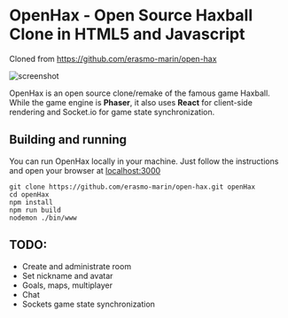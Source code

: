 # OpenHax - Open Source Haxball Clone in HTML5 and Javascript

Cloned from https://github.com/erasmo-marin/open-hax


![screenshot](https://github.com/erasmo-marin/open-hax/raw/master/screenshot.png)


OpenHax is an open source clone/remake of the famous game Haxball. While the game engine is **Phaser**, it also uses **React** for client-side rendering and Socket.io for game state synchronization.

## Building and running

You can run OpenHax locally in your machine. Just follow the instructions and open your browser at [localhost:3000](localhost:3000)

```
git clone https://github.com/erasmo-marin/open-hax.git openHax
cd openHax
npm install
npm run build
nodemon ./bin/www 
```

## TODO:
* Create and administrate room
* Set nickname and avatar
* Goals, maps, multiplayer
* Chat
* Sockets game state synchronization
